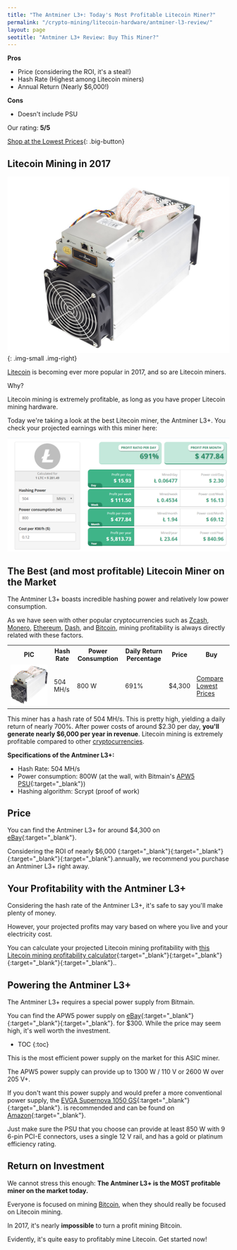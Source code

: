 ```yaml
---
title: "The Antminer L3+: Today's Most Profitable Litecoin Miner?" 
permalink: "/crypto-mining/litecoin-hardware/antminer-l3-review/"
layout: page
seotitle: "Antminer L3+ Review: Buy This Miner?" 
--- 
```


**Pros**

* Price (considering the ROI, it's a steal!)
* Hash Rate (Highest among Litecoin miners)
* Annual Return (Nearly $6,000!)

**Cons**

* Doesn't include PSU

Our rating: **5/5**

[Shop at the Lowest Prices](http://rover.ebay.com/rover/1/711-53200-19255-0/1?icep_ff3=10&pub=5575177097&toolid=10001&campid=5338114640&customid=&icep_uq=antminer+l3%2B+litecoin&icep_sellerId=&icep_ex_kw=&icep_sortBy=12&icep_catId=&icep_minPrice=&icep_maxPrice=&ipn=psmain&icep_vectorid=229466&kwid=902099&mtid=824&kw=lg){: .big-button}

## Litecoin Mining in 2017

![Antminer L3+](/img/cryptocurrency/L3.jpg){: .img-small .img-right}

[Litecoin](/crypto-mining/Litecoin-hardware/) is becoming ever more popular in 2017, and so are Litecoin miners. 

Why? 

Litecoin mining is extremely profitable, as long as you have proper Litecoin mining hardware. 

Today we're taking a look at the best Litecoin miner, the Antminer L3+. You check your projected earnings with this miner here: 

![Antminer L3+ Profit](/img/cryptocurrency/litecoin-earnings.png)

## The Best (and most profitable) Litecoin Miner on the Market

The Antminer L3+ boasts incredible hashing power and relatively low power consumption. 

As we have seen with other popular cryptocurrencies such as [Zcash](/crypto-mining/zcash-hardware/), [Monero](/crypto-mining/monero-hardware/), [Ethereum](/crypto-mining/ethereum-hardware/), [Dash](/crypto-mining/dash-hardware/), and [Bitcoin](/crypto-mining/bitcoin-hardware), mining profitability is always directly related with these factors. 

<table class="basic-table" align="center">
	<tr>
		<th>PIC</th>
		<th>Hash Rate</th>
		<th>Power Consumption</th>
		<th>Daily Return Percentage</th>
		<th>Price</th>
		<th>Buy</th>
	</tr>
	<tr>
		<td><a target="_blank" href="http://rover.ebay.com/rover/1/711-53200-19255-0/1?icep_ff3=10&pub=5575177097&toolid=10001&campid=5338114640&customid=&icep_uq=antminer+l3%2B+litecoin&icep_sellerId=&icep_ex_kw=&icep_sortBy=12&icep_catId=&icep_minPrice=&icep_maxPrice=&ipn=psmain&icep_vectorid=229466&kwid=902099&mtid=824&kw=lg"><img class="table-image" src="/img/cryptocurrency/L3.png" /></a></td>
		<td>504 MH/s</td>
		<td>800 W</td>
		<td>691%</td>
		<td>$4,300</td>
		<td><a target="_blank" class="big-button" href="http://rover.ebay.com/rover/1/711-53200-19255-0/1?icep_ff3=10&pub=5575177097&toolid=10001&campid=5338114640&customid=&icep_uq=antminer+l3%2B+litecoin&icep_sellerId=&icep_ex_kw=&icep_sortBy=12&icep_catId=&icep_minPrice=&icep_maxPrice=&ipn=psmain&icep_vectorid=229466&kwid=902099&mtid=824&kw=lg">Compare Lowest Prices</a></td>
	</tr>
</table>

This miner has a hash rate of 504 MH/s. This is pretty high, yielding a daily return of nearly 700%. After power costs of around $2.30 per day, **you'll generate nearly $6,000 per year in revenue**. Litecoin mining is extremely profitable compared to other [cryptocurrencies](/crypto-mining/).

**Specifications of the Antminer L3+:**

* Hash Rate: 504 MH/s
* Power consumption: 800W (at the wall, with Bitmain's [APW5 PSU](http://rover.ebay.com/rover/1/711-53200-19255-0/1?icep_ff3=10&pub=5575177097&toolid=10001&campid=5338114640&customid=&icep_uq=apw5+power+supply&icep_sellerId=&icep_ex_kw=&icep_sortBy=12&icep_catId=&icep_minPrice=&icep_maxPrice=&ipn=psmain&icep_vectorid=229466&kwid=902099&mtid=824&kw=lg){:target="_blank"})
* Hashing algorithm: Scrypt (proof of work)

## Price

You can find the Antminer L3+ for around $4,300 on [eBay](http://rover.ebay.com/rover/1/711-53200-19255-0/1?icep_ff3=9&pub=5575177097&toolid=10001&campid=5338112809&customid=&icep_uq=antminer+d3&icep_sellerId=&icep_ex_kw=&icep_sortBy=12&icep_catId=&icep_minPrice=&icep_maxPrice=&ipn=psmain&icep_vectorid=229466&kwid=902099&mtid=824&kw=lg){:target="_blank"}.

Considering the ROI of nearly $6,000 {:target="_blank"}{:target="_blank"}{:target="_blank"}{:target="_blank"}.annually, we recommend you purchase an Antminer L3+ right away. 

## Your Profitability with the Antminer L3+ 

Considering the hash rate of the Antminer L3+, it's safe to say you'll make plenty of money. 

However, your projected profits may vary based on where you live and your electricity cost. 

You can calculate your projected Litecoin mining profitability with [this Litecoin mining profitability calculator](https://www.cryptocompare.com/mining/calculator/ltc?HashingPower=504&HashingUnit=MH%2Fs&PowerConsumption=800&CostPerkWh=0.12){:target="_blank"}{:target="_blank"}{:target="_blank"}{:target="_blank"}..

## Powering the Antminer L3+ 

The Antminer L3+ requires a special power supply from Bitmain. 

You can find the APW5 power supply on [eBay](http://rover.ebay.com/rover/1/711-53200-19255-0/1?icep_ff3=10&pub=5575177097&toolid=10001&campid=5338114640&customid=&icep_uq=apw5+power+supply&icep_sellerId=&icep_ex_kw=&icep_sortBy=12&icep_catId=&icep_minPrice=&icep_maxPrice=&ipn=psmain&icep_vectorid=229466&kwid=902099&mtid=824&kw=lg){:target="_blank"}{:target="_blank"}{:target="_blank"}. for $300. While the price may seem high, it's well worth the investment. 

* TOC
{:toc}

This is the most efficient power supply on the market for this ASIC miner. 

The APW5 power supply can provide up to 1300 W / 110 V or 2600 W over 205 V+. 

If you don't want this power supply and would prefer a more conventional power supply, the [EVGA Supernova 1050 GS](https://www.amazon.com/gp/product/B00SOXNKAM/ref=as_li_tl?ie=UTF8&camp=1789&creative=9325&creativeASIN=B00SOXNKAM&linkCode=as2&tag=cryptocurrency06-20&linkId=de2675c9e53e633c7b9ee74a8e67e76f){:target="_blank"}{:target="_blank"}. is recommended and can be found on [Amazon](https://www.amazon.com/gp/product/B00SOXNKAM/ref=as_li_tl?ie=UTF8&camp=1789&creative=9325&creativeASIN=B00SOXNKAM&linkCode=as2&tag=cryptocurrency06-20&linkId=de2675c9e53e633c7b9ee74a8e67e76f){:target="_blank"}.

Just make sure the PSU that you choose can provide at least 850 W with 9 6-pin PCI-E connectors, uses a single 12 V rail, and has a gold or platinum efficiency rating. 

## Return on Investment

We cannot stress this enough: **The Antminer L3+ is the MOST profitable miner on the market today.** 

Everyone is focused on mining [Bitcoin](https://www.buybitcoinworldwide.com/mining/hardware/), when they should really be focused on Litecoin mining. 

In 2017, it's nearly **impossible** to turn a profit mining Bitcoin. 

Evidently, it's quite easy to profitably mine Litecoin. Get started now! 